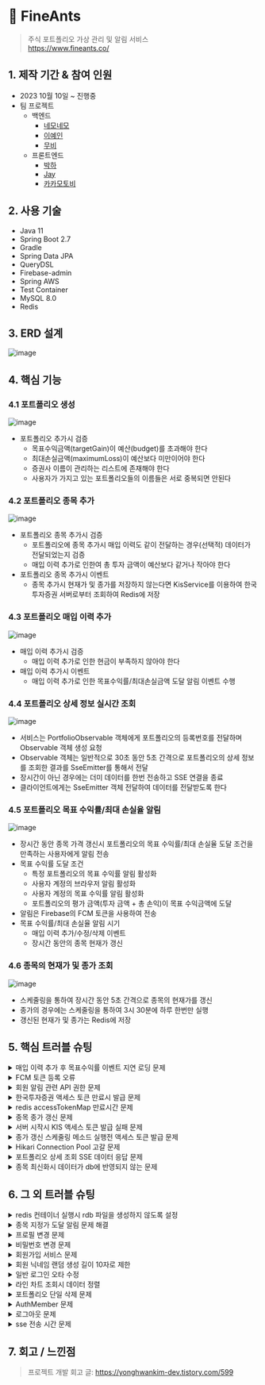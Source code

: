 # :pushpin: FineAnts

> 주식 포트폴리오 가상 관리 및 알림 서비스  
> https://www.fineants.co/

## 1. 제작 기간 & 참여 인원

- 2023 10월 10일 ~ 진행중
- 팀 프로젝트
    - 백엔드
        - [네모네모](https://github.com/yonghwankim-dev)
        - [이예인](https://github.com/yein-lee)
        - [무비](https://github.com/yhpark95)
    - 프론트엔드
        - [박하](https://github.com/bakhacode)
        - [Jay](https://github.com/altmit)
        - [카카모토비](https://github.com/Kakamotobi)

## 2. 사용 기술

- Java 11
- Spring Boot 2.7
- Gradle
- Spring Data JPA
- QueryDSL
- Firebase-admin
- Spring AWS
- Test Container
- MySQL 8.0
- Redis

## 3. ERD 설계

![image](https://github.com/fine-ants/FineAnts-was/assets/33227831/f48d2492-844e-4066-9a09-c34194fb6a28)

## 4. 핵심 기능

### 4.1 포트폴리오 생성

![image](https://github.com/fine-ants/FineAnts-was/assets/33227831/19f0a177-f0c4-4c16-b859-145deeaa5fe3)

- 포트폴리오 추가시 검증
    - 목표수익금액(targetGain)이 예산(budget)를 초과해야 한다
    - 최대손실금액(maximumLoss)이 예산보다 미만이어야 한다
    - 증권사 이름이 관리하는 리스트에 존재해야 한다
    - 사용자가 가지고 있는 포트폴리오들의 이름들은 서로 중복되면 안된다

### 4.2 포트폴리오 종목 추가

![image](https://github.com/fine-ants/FineAnts-was/assets/33227831/a48472fb-42c6-4b87-8686-a648a1f2292c)

- 포트폴리오 종목 추가시 검증
    - 포트폴리오에 종목 추가시 매입 이력도 같이 전달하는 경우(선택적) 데이터가 전달되었는지 검증
    - 매입 이력 추가로 인한여 총 투자 금액이 예산보다 같거나 작아야 한다
- 포트폴리오 종목 추가시 이벤트
    - 종목 추가시 현재가 및 종가를 저장하지 않는다면 KisService를 이용하여 한국투자증권 서버로부터 조회하여 Redis에 저장

### 4.3 포트폴리오 매입 이력 추가

![image](https://github.com/fine-ants/FineAnts-was/assets/33227831/9902cd4e-48b3-4b79-b32f-99c797050a80)

- 매입 이력 추가시 검증
    - 매입 이력 추가로 인한 현금이 부족하지 않아야 한다
- 매입 이력 추가시 이벤트
    - 매입 이력 추가로 인한 목표수익률/최대손실금액 도달 알림 이벤트 수행

### 4.4 포트폴리오 상세 정보 실시간 조회

![image](https://github.com/fine-ants/FineAnts-was/assets/33227831/aee6d18b-6d3e-4965-b193-b8eb99860f43)

- 서비스는 PortfolioObservable 객체에게 포트폴리오의 등록번호를 전달하며 Observable 객체 생성 요청
- Observable 객체는 일반적으로 30초 동안 5초 간격으로 포트폴리오의 상세 정보를 조회한 결과를 SseEmitter를 통해서 전달
- 장시간이 아닌 경우에는 더미 데이터를 한번 전송하고 SSE 연결을 종료
- 클라이언트에게는 SseEmitter 객체 전달하여 데이터를 전달받도록 한다

### 4.5 포트폴리오 목표 수익률/최대 손실율 알림

![image](https://github.com/fine-ants/FineAnts-was/assets/33227831/78ded5ef-caf3-4701-a731-6eaa2ed02869)

- 장시간 동안 종목 가격 갱신시 포트폴리오의 목표 수익률/최대 손실율 도달 조건을 만족하는 사용자에게 알림 전송
- 목표 수익률 도달 조건
    - 특정 포트폴리오의 목표 수익률 알림 활성화
    - 사용자 계정의 브라우저 알림 활성화
    - 사용자 계정의 목표 수익률 알림 활성화
    - 포트폴리오의 평가 금액(투자 금액 + 총 손익)이 목표 수익금액에 도달
- 알림은 Firebase의 FCM 토큰을 사용하여 전송
- 목표 수익률/최대 손실율 알림 시기
    - 매입 이력 추가/수정/삭제 이벤트
    - 장시간 동안의 종목 현재가 갱신

### 4.6 종목의 현재가 및 종가 조회

![image](https://github.com/fine-ants/FineAnts-was/assets/33227831/d74f36e2-13c4-45f6-b540-dc6f9995e786)

- 스케줄링을 통하여 장시간 동안 5초 간격으로 종목의 현재가를 갱신
- 종가의 경우에는 스케줄링을 통하여 3시 30분에 하루 한번만 실행
- 갱신된 현재가 및 종가는 Redis에 저장

## 5. 핵심 트러블 슈팅

<details>
<summary>매입 이력 추가 후 목표수익률 이벤트 지연 로딩 문제</summary>
<div markdown="1">

- 매입 이력 추가 서비스 과정에서 지연 로딩된 연관 엔티티를 이미 로딩되었기 때문에 이벤트 수행 과정에서 직전에 추가된 매입이력이 조회되지 않은 것이 원인
- 매입 이력 추가 서비스에서 직전에 추가된 매입 이력을 연관 엔티티 리스트에 추가하도록 하여 문제 해결(영속성 전이는 설정하지 않고 별도로 db에 추가하도록 하는 방식으로 수행)

- [issue#275](https://github.com/fine-ants/FineAnts-was/issues/275)

</div>
</details>

<details>
<summary>FCM 토큰 등록 오류</summary>
<div markdown="1">

- 배포 db 서버의 FcmToken 테이블의 PK 컬럼에 auto_increment가 적용되지 않은 것이 원인
- PK 컬럼에 auto_increment 적용하여 문제 해

- [issue#208](https://github.com/fine-ants/FineAnts-was/issues/208)

</div>
</details>

<details>
<summary>회원 알림 관련 API 권한 문제</summary>
<div markdown="1">

- API 경로중 경로 변수 중에서 회원의 등록번호(memberId)가 존재하는데 서비스 수행시 회원 본인의 것인지 검증하지 않은 것이 원인
- 해당 서비스에 AOP를 적용하여 알림을 전송할 권한이 있는지 검증하도록 하여 문제 해결

```java

@Slf4j
@RequiredArgsConstructor
@Aspect
@Component
public class HasNotificationAuthorizationAspect {

	private final AuthenticationContext authenticationContext;

	@Before(value = "within(@org.springframework.web.bind.annotation.RestController *) && @annotation(hasNotificationAuthorization) && args(memberId, ..)", argNames = "hasNotificationAuthorization,memberId")
	public void hasAuthorization(final HasNotificationAuthorization hasNotificationAuthorization,
		@PathVariable final Long memberId) {
		AuthMember authMember = authenticationContext.getAuthMember();
		log.info("알림 권한 확인 시작, memberId={}, authMember : {}", memberId, authMember);
		if (!memberId.equals(authMember.getMemberId())) {
			throw new ForBiddenException(MemberErrorCode.FORBIDDEN_MEMBER);
		}
	}
} 
```

- [issue#203](https://github.com/fine-ants/FineAnts-was/issues/203)

</div>
</details>

<details>
<summary>한국투자증권 액세스 토큰 만료시 발급 문제</summary>
<div markdown="1">

- 액세스 토큰 재발급시 재발급 처리가 종료되기전까지 메서드가 대기하지 않고 종료된 것이 원인
- CountDownLatch 객체를 사용하여 액세스 토큰 재발급 처리가 완료될때까지 대기하여 문제 해결

- [issue#131](https://github.com/fine-ants/FineAnts-was/issues/131)

</div>
</details>

<details>
<summary>redis accessTokenMap 만료시간 문제</summary>
<div markdown="1">

- 한국투자증권 서버로부터 발급받은 액세스 토큰은 실제 만료시간은 22시간동안 유지되지만 `expires_in` 프로퍼티는 24시간을 가리키고 있음. 액세스 토큰 발급 만료시간 계산시 `expires_in`
  프로퍼티를 기준으로 계산한 것이 원인.
- `access_token_token_expired` 프로퍼티를 기준으로 액세스 토큰 만료시간을 설정하도록 변경하여 문제 해결

- [issue#63](https://github.com/fine-ants/FineAnts-was/issues/63)

</div>
</details>

<details>
<summary>종목 종가 갱신 문제</summary>
<div markdown="1">

- 액세스 토큰 만료시간을 `expires_in`을 기준으로 하는 것이 아닌 `access_token_token_expired` 프로퍼티를 기준으로 설정하도록 하여 문제 해결
- CompletableFuture 객체의 잘못된 순서의 타임아웃 콜백 설정 및 예외 처리 설정으로 인한 무한대기가 원인입니다. CompletableFuture 객체 생성시 바로 다음에 타임아웃 콜백 및 예외 처리
  설정하여 문제를 해결

- [issue#90](https://github.com/fine-ants/FineAnts-was/issues/90)

</div>
</details>

<details>
<summary>서버 시작시 KIS 액세스 토큰 발급 실패 문제</summary>
<div markdown="1">

- 서버 시작시 종목 및 종가 갱신하기 전 한국투자증권 서버의 액세스 토큰을 발급받습니다. 그러나 요청 횟수 초과와 같은 사유로 발급 실패시
  별도의 조치없이 초기화가 끝나는 것이 원인
- 액세스 토큰 발급 실패시 `retryWhen` operator를 이용하여 특정 시간 간격으로 다시 시도하여 발급받을 수 있도록 하여 문제 해결

- [issue#110](https://github.com/fine-ants/FineAnts-was/issues/110)

</div>
</details>

<details>
<summary>종가 갱신 스케줄링 메소드 실행전 액세스 토큰 발급 문제</summary>
<div markdown="1">

- 한국투자증권 API 서버의 액세스 토큰이 만료되었는지 체크하는 AOP에서 종가 갱신 스케줄링 메서드를 추가하지 않은 것이 원인
- 종가 갱신 스케줄링 메서드를 AOP에 추가하여 문제 해결

- [issue#120](https://github.com/fine-ants/FineAnts-was/issues/120)

</div>
</details>

<details>
<summary>Hikari Connection Pool 고갈 문제</summary>
<div markdown="1">

- SSE 연결로 인하여 HTTP가 연결을 유지하는 동안 서비스 레이어의 트랜잭션이 종료되었음에도 불구하고 OSIV(Open Session In View)가 활성화되어 있어
  30초 동안 Hikari Connection Pool의 연결 쓰레드를 점유한 것이 원인
- OSIV 비활성화하여 문제 해결

- [issue#123](https://github.com/fine-ants/FineAnts-was/issues/123)

</div>
</details>

<details>
<summary>포트폴리오 상세 조회 SSE 데이터 응답 문제</summary>
<div markdown="1">

- SSE 데이터 응답 생성을 별도의 쓰레드에서 수행하던 과정 중에서 종목의 종가가 존재하지 않아서 예외가 발생했을때 별도의 예외 처리를 하지 않은 것이 원인
- Exception 타입으로 캐치하도록 변경하여 모든 예외를 대상으로 캐치하여 SseEmitter 객체를 대상으로 completeWithError 호출하여 해결

- [issue#57](https://github.com/fine-ants/FineAnts-was/issues/57)

</div>
</details>

<details>
<summary>종목 최신화시 데이터가 db에 반영되지 않는 문제</summary>
<div markdown="1">

- 이전 tsv 파일 기반 종목 최신화 스케줄링 메서드가 실행되어 예상과 다른 실행이 원인
- 이전에 구현한 종목 최신화 스케줄링 메서드 제거하여 해결

- [issue#287](https://github.com/fine-ants/FineAnts-was/issues/287)

</div>
</details>

## 6. 그 외 트러블 슈팅

<details>
<summary>redis 컨테이너 실행시 rdb 파일을 생성하지 않도록 설정</summary>
<div markdown="1">

- Redis의 스냅샷 작성시 실패하게 되면 Write 명령어를 전부 거부함에 따라 rdb(redis database) 파일을 생성하지 않도록 설정

```
stop-writes-on-bgsave-error no
save ""
```

- [issue#38](https://github.com/fine-ants/FineAnts-was/issues/38)

</div>
</details>

<details>
<summary>종목 지정가 도달 알림 문제 해결</summary>
<div markdown="1">

- 종목 지정가 알림 전송 이력 전송시 알림마다 생성되는 등록번호(PK, Notification.id)를 키값으로 저장하는 것이 아닌
  종목 지정가 데이터에 대한 등록번호(PK, TargetPriceNotification.id)를 기준으로 저장합니다.

```
// 발송 이력 저장
.map(future -> future.thenCompose(item -> {
	sentManager.addTargetPriceNotification(item.getTargetPriceNotificationId());
	return CompletableFuture.supplyAsync(() -> item);
}))
```

- [issue#268](https://github.com/fine-ants/FineAnts-was/issues/268)

</div>
</details>

<details>
<summary>프로필 변경 문제</summary>
<div markdown="1">

- 프로필 정보에서 프로필 이미지만 변경하는 경우에 텍스트 정보가 필수값으로 설정되어 있어서 옵션을 선택적으로 변경

```
public ApiResponse<ProfileChangeResponse> changeProfile(
		@RequestPart(value = "profileImageFile", required = false) MultipartFile profileImageFile,
		@Valid @RequestPart(value = "profileInformation", required = false) ProfileChangeRequest request,
		@AuthPrincipalMember AuthMember authMember)
```

- [issue#164](https://github.com/fine-ants/FineAnts-was/issues/164)

</div>
</details>

<details>
<summary>비밀번호 변경 문제</summary>
<div markdown="1">

- 비밀번호 변경 서비스 메서드에서 `@Transactional(readOnly=true)`를 `@Transactional`로 변경하여 해결

```
@Transactional
public void modifyPassword(ModifyPasswordRequest request, AuthMember authMember) {
```

- [issue#162](https://github.com/fine-ants/FineAnts-was/issues/162)

</div>
</details>

<details>
<summary>회원가입 서비스 문제</summary>
<div markdown="1">

- 회원가입시 프로필 사진과 json 형식의 회원가입 정보를 같이 전달하는 경우 json 데이터가 전달되지 않는 문제
- 클라이언트인 React에서 로컬 개발시 목서버를 끔으로써 문제를 해결
- [issue#159](https://github.com/fine-ants/FineAnts-was/issues/159)

</div>
</details>

<details>
<summary>회원 닉네임 랜덤 생성 길이 10자로 제한</summary>
<div markdown="1">

- member.nickname.len 프로퍼티의 길이를 7로 설정하여 문제를 해결
- 랜덤 닉네임 형식 : 일개미(3자) + 랜덤 문자열 7자

```yml
member:
  nickname:
    prefix: 일개미
    len: 7
```

- [issue#154](https://github.com/fine-ants/FineAnts-was/issues/154)

</div>
</details>

<details>
<summary>일반 로그인 오타 수정</summary>
<div markdown="1">

- 로컬 회원을 db에서 조회시 provider(플랫폼) 매개변수에 null이 아닌 "local"을 전달하여 문제를 해결

```
@Transactional(readOnly = true)
public LoginResponse login(LoginRequest request) {
  Member member = memberRepository.findMemberByEmailAndProvider(request.getEmail(), LOCAL_PROVIDER)
  .orElseThrow(() -> new BadRequestException(MemberErrorCode.LOGIN_FAIL));
  // ...
  return LoginResponse.from(jwt, OauthMemberResponse.from(member));
}
```

- [issue#133](https://github.com/fine-ants/FineAnts-was/issues/133)

</div>
</details>

<details>
<summary>라인 차트 조회시 데이터 정렬</summary>
<div markdown="1">

- 포트폴리오들의 전체 평가금액에 대한 라인 차트 조회시 일자를 기준으로 오름차순으로 정렬하여 문제를 해결

```
return timeValueMap.keySet()
		.stream()
		.sorted()
		.map(key -> DashboardLineChartResponse.of(key, timeValueMap.get(key)))
		.collect(Collectors.toList());
```

- [issue#84](https://github.com/fine-ants/FineAnts-was/issues/84)

</div>
</details>

<details>
<summary>포트폴리오 단일 삭제 문제</summary>
<div markdown="1">

- 포트폴리오 단일 삭제시 일대다 관계를 맺고 있는 포트폴리오의 수익 내역 데이터(PortfolioGainHistory)들을 먼저 제거하여 단일 삭제 문제를 해결

```
int delPortfolioGainHistoryCnt = portfolioGainHistoryRepository.deleteAllByPortfolioId(portfolioId);
log.info("포트폴리오 손익 내역 삭제 개수 : {}", delPortfolioGainHistoryCnt);
```

- [issue#83](https://github.com/fine-ants/FineAnts-was/issues/83)

</div>
</details>

<details>
<summary>AuthMember 문제</summary>
<div markdown="1">

- AuthMember 타입에 대한 매개변수 리졸버를 설정 클래스 파일에 추가함으로써 문제를 해결

```java

@Configuration
@RequiredArgsConstructor
public class WebConfig implements WebMvcConfigurer {
	private final AuthPrincipalArgumentResolver authPrincipalArgumentResolver;

	@Override
	public void addArgumentResolvers(List<HandlerMethodArgumentResolver> resolvers) {
		resolvers.add(authPrincipalArgumentResolver);
	}
}
```

- [issue#31](https://github.com/fine-ants/FineAnts-was/issues/31)

</div>
</details>

<details>
<summary>로그아웃 문제</summary>
<div markdown="1">

- 로그아웃이 정상적으로 수행하기 위해서 로그아웃 인터셉터를 설정 클래스 파일에 추가하여 문제를 해결

```java

@Slf4j
public class LogoutInterceptor implements HandlerInterceptor {
	@Override
	public boolean preHandle(HttpServletRequest request, HttpServletResponse response, Object handler) throws
		Exception {
		log.debug("로그아웃 인터셉터 접속 : {}", request.getRequestURI());
		String accessToken = extractJwt(request).orElseThrow(
			() -> new UnAuthorizationException(JwtErrorCode.EMPTY_TOKEN));
		request.setAttribute("accessToken", accessToken);
		return true;
	}

	private Optional<String> extractJwt(HttpServletRequest request) {
		String header = request.getHeader(AUTHORIZATION);

		if (!StringUtils.hasText(header) || !header.startsWith(BEARER)) {
			return Optional.empty();
		}

		return Optional.of(header.split(" ")[1]);
	}
}
```

- [issue#29](https://github.com/fine-ants/FineAnts-was/issues/29)

</div>
</details>

<details>
<summary>sse 전송 시간 문제</summary>
<div markdown="1">

- 다수의 클라이언트가 동일한 포트폴리오 번호를 이용하여 실시간 포트폴리오 상세 정보(sse 방식) 요청시 한 클라이언트를 제외한 다른 클라이언트의 연결이 끊어지는 문제
- sseEmitter 객체의 관리를 해시맵으로 관리하고 있었고 해시맵의 키값을 포트폴리오 번호로 관리하였기 때문에 발생한 문제
- sseEmitter 관리하는 해시맵의 키값을 이벤트 ID와 포트폴리오 등록번호를 가진 SseEmitterKey 타입으로 변경하여 문제를 해결

```java

@Getter
@ToString
@EqualsAndHashCode(of = "eventId")
@RequiredArgsConstructor
public class SseEmitterKey {
	private final Long eventId;
	private final Long portfolioId;

	public static SseEmitterKey create(Long portfolioId) {
		return new SseEmitterKey(
			System.currentTimeMillis(),
			portfolioId
		);
	}
}
```

- [issue#140](https://github.com/fine-ants/FineAnts-was/pull/140)

</div>
</details>

## 7. 회고 / 느낀점

> 프로젝트 개발 회고 글: https://yonghwankim-dev.tistory.com/599
